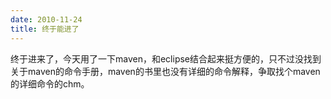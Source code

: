 ```yaml
---
date: 2010-11-24
title: 终于能进了
---
```



<p>终于进来了，今天用了一下maven，和eclipse结合起来挺方便的，只不过没找到关于maven的命令手册，maven的书里也没有详细的命令解释，争取找个maven的详细命令的chm。</p>